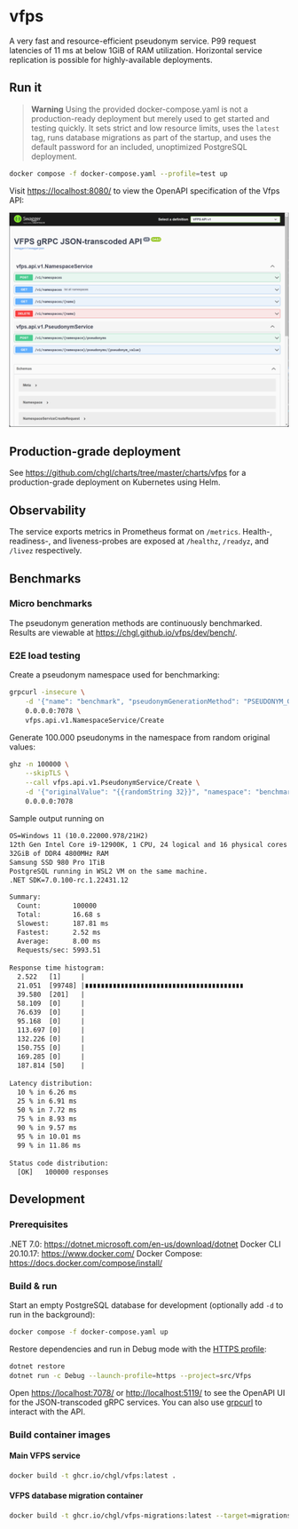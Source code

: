 # vfps

A very fast and resource-efficient pseudonym service.
P99 request latencies of 11 ms at below 1GiB of RAM utilization.
Horizontal service replication is possible for highly-available deployments.

## Run it

> **Warning**
> Using the provided docker-compose.yaml is not a production-ready deployment but merely
> used to get started and testing quickly.
> It sets strict and low resource limits, uses the `latest` tag, runs database migrations as part
> of the startup, and uses the default password for an included, unoptimized PostgreSQL deployment.

```sh
docker compose -f docker-compose.yaml --profile=test up
```

Visit <https://localhost:8080/> to view the OpenAPI specification of the Vfps API:

![Screenshot of the OpenAPI specification](docs/img/openapi.png)

## Production-grade deployment

See <https://github.com/chgl/charts/tree/master/charts/vfps> for a production-grade deployment on Kubernetes using Helm.

## Observability

The service exports metrics in Prometheus format on `/metrics`.
Health-, readiness-, and liveness-probes are exposed at `/healthz`, `/readyz`, and `/livez` respectively.

## Benchmarks

### Micro benchmarks

The pseudonym generation methods are continuously benchmarked. Results are viewable at <https://chgl.github.io/vfps/dev/bench/>.

### E2E load testing

Create a pseudonym namespace used for benchmarking:

```sh
grpcurl -insecure \
    -d '{"name": "benchmark", "pseudonymGenerationMethod": "PSEUDONYM_GENERATION_METHOD_SECURE_RANDOM_BASE64URL_ENCODED", "pseudonymLength": 32}' \
    0.0.0.0:7078 \
    vfps.api.v1.NamespaceService/Create
```

Generate 100.000 pseudonyms in the namespace from random original values:

```sh
ghz -n 100000 \
    --skipTLS \
    --call vfps.api.v1.PseudonymService/Create \
    -d '{"originalValue": "{{randomString 32}}", "namespace": "benchmark"}' \
    0.0.0.0:7078
```

Sample output running on

```console
OS=Windows 11 (10.0.22000.978/21H2)
12th Gen Intel Core i9-12900K, 1 CPU, 24 logical and 16 physical cores
32GiB of DDR4 4800MHz RAM
Samsung SSD 980 Pro 1TiB
PostgreSQL running in WSL2 VM on the same machine.
.NET SDK=7.0.100-rc.1.22431.12
```

```console
Summary:
  Count:        100000
  Total:        16.68 s
  Slowest:      187.81 ms
  Fastest:      2.52 ms
  Average:      8.00 ms
  Requests/sec: 5993.51

Response time histogram:
  2.522   [1]     |
  21.051  [99748] |∎∎∎∎∎∎∎∎∎∎∎∎∎∎∎∎∎∎∎∎∎∎∎∎∎∎∎∎∎∎∎∎∎∎∎∎∎∎∎∎
  39.580  [201]   |
  58.109  [0]     |
  76.639  [0]     |
  95.168  [0]     |
  113.697 [0]     |
  132.226 [0]     |
  150.755 [0]     |
  169.285 [0]     |
  187.814 [50]    |

Latency distribution:
  10 % in 6.26 ms
  25 % in 6.91 ms
  50 % in 7.72 ms
  75 % in 8.93 ms
  90 % in 9.57 ms
  95 % in 10.01 ms
  99 % in 11.86 ms

Status code distribution:
  [OK]   100000 responses
```

## Development

### Prerequisites

.NET 7.0: <https://dotnet.microsoft.com/en-us/download/dotnet>
Docker CLI 20.10.17: <https://www.docker.com/>
Docker Compose: <https://docs.docker.com/compose/install/>

### Build & run

Start an empty PostgreSQL database for development (optionally add `-d` to run in the background):

```sh
docker compose -f docker-compose.yaml up
```

Restore dependencies and run in Debug mode with the [HTTPS profile](src/Vfps/Properties/launchSettings.json):

```sh
dotnet restore
dotnet run -c Debug --launch-profile=https --project=src/Vfps
```

Open <https://localhost:7078/> or <http://localhost:5119/> to see the OpenAPI UI for the JSON-transcoded gRPC services.
You can also use [grpcurl](https://github.com/fullstorydev/grpcurl) to interact with the API.

### Build container images

#### Main VFPS service

```sh
docker build -t ghcr.io/chgl/vfps:latest .
```

#### VFPS database migration container

```sh
docker build -t ghcr.io/chgl/vfps-migrations:latest --target=migrations .
```
